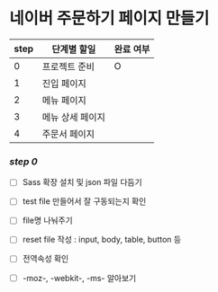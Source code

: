 # 네이버 주문하기 페이지 만들기

| step | 단계별 할일 | 완료 여부 |
| --- | --- | --- |
| 0 | 프로젝트 준비 | O |
| 1 | 진입 페이지 |  |
| 2 | 메뉴 페이지 |  |
| 3 | 메뉴 상세 페이지 |  |
| 4 | 주문서 페이지 |  |



### _step 0_ 
- [ ] Sass 확장 설치 및 json 파일 다듬기 
- [ ] test file 만들어서 잘 구동되는지 확인
- [ ] file명 나눠주기
- [ ] reset file 작성 : input, body, table, button 등
- [ ] 전역속성 확인 
- [ ] -moz-, -webkit-, -ms- 알아보기


